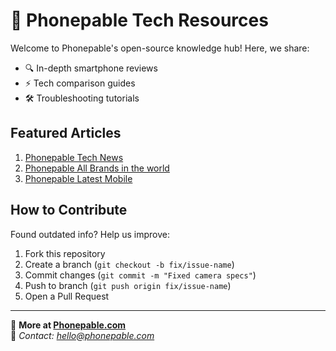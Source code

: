 # 📱 Phonepable Tech Resources

Welcome to Phonepable's open-source knowledge hub! Here, we share:
- 🔍 In-depth smartphone reviews
- ⚡ Tech comparison guides
- 🛠️ Troubleshooting tutorials

## Featured Articles
1. [Phonepable Tech News](https://phonepable.com/tech-news/)
2. [Phonepable All Brands in the world](https://phonepable.com/brands/)
3. [Phonepable Latest Mobile](https://phonepable.com/brand/latest-mobiles/)

## How to Contribute
Found outdated info? Help us improve:
1. Fork this repository
2. Create a branch (`git checkout -b fix/issue-name`)
3. Commit changes (`git commit -m "Fixed camera specs"`)
4. Push to branch (`git push origin fix/issue-name`)
5. Open a Pull Request

---
🔗 **More at [Phonepable.com](https://phonepable.com)**  
📧 *Contact: hello@phonepable.com*
